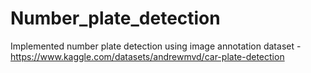 # Number_plate_detection
Implemented number plate detection using image annotation
dataset - https://www.kaggle.com/datasets/andrewmvd/car-plate-detection
